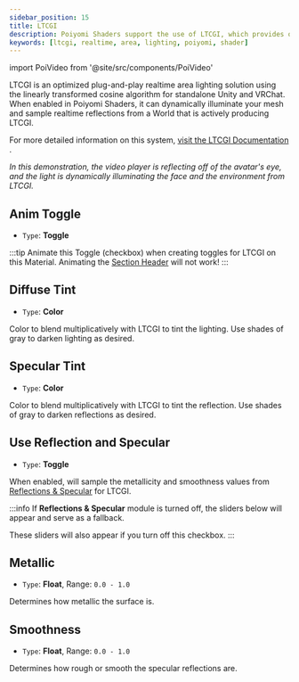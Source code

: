 ```yaml
---
sidebar_position: 15
title: LTCGI
description: Poiyomi Shaders support the use of LTCGI, which provides optimized plug-and-play realtime area lighting solutions for Unity and VRChat.
keywords: [ltcgi, realtime, area, lighting, poiyomi, shader]
---
```

import PoiVideo from '@site/src/components/PoiVideo'

LTCGI is an optimized plug-and-play realtime area lighting solution using the linearly transformed cosine algorithm for standalone Unity and VRChat. When enabled in Poiyomi Shaders, it can dynamically illuminate your mesh and sample realtime reflections from a World that is actively producing LTCGI.

For more detailed information on this system, [visit the LTCGI Documentation <FAIcon icon="fa-solid fa-square-arrow-up-right"/>](https://ltcgi.dev/).

<PoiVideo url='/vid/shading/ltcgi_demo.mp4'/>  
<em>In this demonstration, the video player is reflecting off of the avatar's eye, and the light is dynamically illuminating the face and the environment from LTCGI.</em>

## Anim Toggle

- `Type`: **Toggle**

<!-- 
EDITORS NOTE: This H2 Header only has this Message Box below. Adding additional words above or below it may make it look repetitive. -BluWizard10
-->

:::tip
Animate this Toggle (checkbox) when creating toggles for LTCGI on this Material. Animating the [Section Header](/docs/general/locking.md#section-header-checkboxes) will not work!
:::

## Diffuse Tint

- `Type`: **Color**

Color to blend multiplicatively with LTCGI to tint the lighting. Use shades of gray to darken lighting as desired.

## Specular Tint

- `Type`: **Color**

Color to blend multiplicatively with LTCGI to tint the reflection. Use shades of gray to darken reflections as desired.

## Use Reflection and Specular

- `Type`: **Toggle**

When enabled, will sample the metallicity and smoothness values from [Reflections & Specular](/docs/shading/reflections-and-specular.md) for LTCGI.

:::info
If **Reflections & Specular** module is turned off, the sliders below will appear and serve as a fallback.

These sliders will also appear if you turn off this checkbox.
:::

## Metallic

- `Type`: **Float**, Range: `0.0 - 1.0`

Determines how metallic the surface is.

## Smoothness

- `Type`: **Float**, Range: `0.0 - 1.0`

Determines how rough or smooth the specular reflections are.